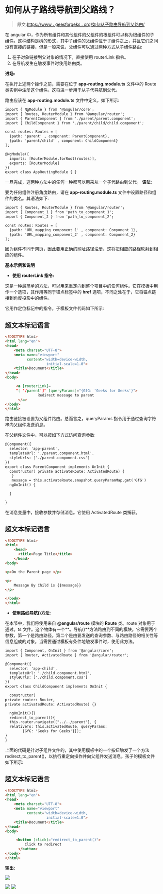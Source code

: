 # 如何从子路线导航到父路线？

> 原文:[https://www . geesforgeks . org/如何从子路由导航到父路由/](https://www.geeksforgeeks.org/how-to-navigate-to-a-parent-route-from-a-child-route/)

在 angular 中，作为所有组件和其他组件的父组件的根组件可以称为根组件的子组件。这种结构是树的形式，其中子组件的父组件位于子组件之上，并且它们之间没有直接的链接，但是一般来说，父组件可以通过两种方式从子组件路由:

1.  在子对象链接到父对象的情况下，直接使用 routerLink 指令。
2.  在导航发生在触发事件时使用路由类。

**进场:**

在执行上述两个操作之前，需要在位于 **app-routing.module.ts** 文件中的 Route 类实例中注册这个组件。这将进一步用于从子代导航到父代。

路由应该在 **app-routing.module.ts** 文件中定义，如下所示:

```html
import { NgModule } from '@angular/core';
import { Routes, RouterModule } from '@angular/router';
import { ParentComponent } from './parent/parent.component';
import { ChildComponent } from './parent/child/child.component';

const routes: Routes = [
  {path: 'parent' , component: ParentComponent},
  {path: 'parent/child' , component: ChildComponent}
];

@NgModule({
  imports: [RouterModule.forRoot(routes)],
  exports: [RouterModule]
})
export class AppRoutingModule { }

```

一旦完成，这两种方法中的任何一种都可以用来从一个子代路由到父代。
**语法:**

要为任何组件注册角度路由，请在 **app-routing.module.ts** 文件中设置路径和组件的类名。其语法如下:

```html
import { Routes, RouterModule } from '@angular/router';
import { Component_1 } from 'path_to_component_1';
import { Component_2 } from 'path_to_component_2';

const routes: Routes = [
  {path: 'URL_mapping_component_1' , component: Component_1},
  {path: 'URL_mapping_component_2' , component: Component_2}
];

```

因为组件不同于网页，因此要用正确的网址路径注册，这将把相应的路径映射到相应的组件。

**基本示例和说明**

*   **使用 routerLink 指令:**

这是一种最简单的方法，可以用来重定向到整个项目中的任何组件。它在模板中用作一个选项，其作用等同于锚点标签中的 **href** 选项，不同之处在于，它将锚点链接到角度投影中的组件。

它用作定位标记中的指令。子模板文件代码如下所示:

## 超文本标记语言

```html
<!DOCTYPE html>
<html lang="en">
<head>
    <meta charset="UTF-8">
    <meta name="viewport"
          content="width=device-width,
                   initial-scale=1.0">
    <title>Document</title>
</head>
<body>

     <a [routerLink]=
     "[ '/parent']" [queryParams]="{GfG: 'Geeks for Geeks'}">
               Redirect message to parent
      </a>
</body>
</html>
```

路由链接被设置为父组件路由。总而言之，queryParams 指令用于通过查询字符串向父组件发送消息。

在父组件文件中，可以按如下方式访问查询参数:

```html
@Component({
  selector: 'app-parent',
  templateUrl: './parent.component.html',
  styleUrls: ['./parent.component.css']
})
export class ParentComponent implements OnInit {
  constructor( private activateRoute: ActivatedRoute) {
   }
   message = this.activateRoute.snapshot.queryParamMap.get('GfG')
  ngOnInit() {

  }

}

```

在消息变量中，接收参数并存储消息。它使用 ActivatedRoute 类捕获。

## 超文本标记语言

```html
<!DOCTYPE html>
<html>
    <head>
      <title>Page Title</title>
    </head>
<body>

<p>On the Parent page </p>

<p>
    Message By Child is {{message}}
</p>

</body>
</html>
```

*   **使用路线导航()方法:**

在本节中，我们将使用来自 **@angular/route** 模块的 **Route** 类。route 对象用于通过。ts 文件。这个物体有一个**。导航()**方法路由到不同的模块。它需要两个参数，第一个是路由路径，第二个是由要发送的查询参数、与路由路径的相关性等信息组成的对象。当需要通过模板有条件地触发事件时，使用此方法。

```html
import { Component, OnInit } from '@angular/core';
import { Router, ActivatedRoute } from '@angular/router';

@Component({
  selector: 'app-child',
  templateUrl: './child.component.html',
  styleUrls: ['./child.component.css']
})
export class ChildComponent implements OnInit {

  constructor(
private router: Router, 
private activatedRoute: ActivatedRoute) {}

  ngOnInit(){}
  redirect_to_parent(){  
  this.router.navigate(["../../parent"], {
  relativeTo: this.activatedRoute, queryParams: 
        {GfG: 'Geeks for Geeks'}});
} 
}

```

上面的代码是针对子组件文件的，其中使用模板中的一个按钮触发了一个方法 redirect_to_parent()，以执行重定向操作并向父组件发送消息。孩子的模板文件如下所示:

## 超文本标记语言

```html
<!DOCTYPE html>
<html lang="en">
<head>
    <meta charset="UTF-8">
    <meta name="viewport"
          content="width=device-width,
                   initial-scale=1.0">
    <title>Document</title>
</head>
<body>

     <button (click)="redirect_to_parent()">
         Click to redirect
      </button>
</body>
</html>
```

**输出:**

![](img/30c2c347d2aefc9b0c8b24cac58433b9.png)

![](img/05d6c34cfd30cd70aeb65b85add2f6bc.png)
![](img/c044b7974b1256e10eef46b14a3eaf46.png)